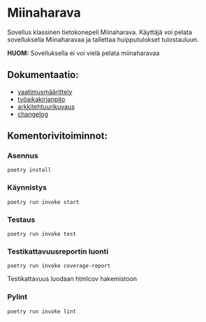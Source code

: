 # Miinaharava
Sovellus klassinen tietokonepeli Miinaharava. Käyttäjä voi pelata sovelluksella Miinaharavaa ja tallettaa huipputulokset tulostauluun.

**HUOM:** Sovelluksella ei voi vielä pelata miinaharavaa


## Dokumentaatio:  
- [vaatimusmäärittely](Projekti_miinaharava/Dokumentaatio/vaatimusmaarittely.md)  
- [työaikakirjanpito](Projekti_miinaharava/Dokumentaatio/tyoaikakirjanpito.md)  
- [arkkitehtuurikuvaus](Projekti_miinaharava/Dokumentaatio/arkkitehtuurikuvaus.md)   
- [changelog](changelog.md)  

## Komentorivitoiminnot:

### Asennus

    poetry install

### Käynnistys

    poetry run invoke start

### Testaus

    poetry run invoke test

### Testikattavuusreportin luonti

    poetry run invoke coverage-report
Testikattavuus luodaan htmlcov hakemistoon

### Pylint

    poetry run invoke lint
